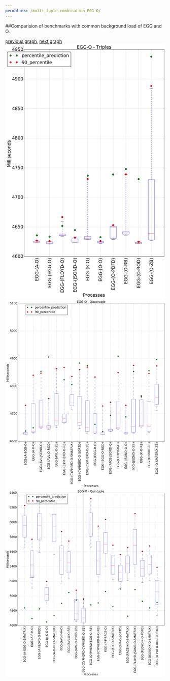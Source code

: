 ```yaml
---
permalink: /multi_tuple_combination_EGG-O/
---
```


##Comparision of benchmarks with common background load of EGG and O.

[previous graph](../multi_tuple_combination_EGG-K/), [next graph](../multi_tuple_combination_EGG-PDFD/)
![graph figure](./images/triple/EGG/EGG-O_box.png)![graph figure](./images/quadruple/EGG/EGG-O_box.png)![graph figure](./images/quintuple/EGG/EGG-O_box.png)